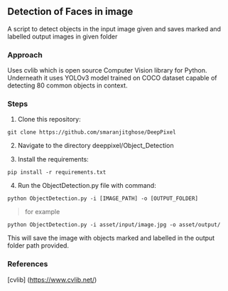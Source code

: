 ## Detection of Faces in image

A script to detect objects in the input image given and saves marked and labelled output images in given folder 

### Approach

Uses cvlib which is open source Computer Vision library for Python. Underneath it uses YOLOv3 model trained on COCO dataset capable of detecting 80 common objects in context.

### Steps

1) Clone this repository:
```
git clone https://github.com/smaranjitghose/DeepPixel
```

2) Navigate to the directory deeppixel/Object_Detection


3) Install the requirements:
```
pip install -r requirements.txt 
```

4) Run the ObjectDetection.py file with command:

```
python ObjectDetection.py -i [IMAGE_PATH] -o [OUTPUT_FOLDER]

```
> for example
```
python ObjectDetection.py -i asset/input/image.jpg -o asset/output/ 
```

This will save the image with objects marked and labelled in the output folder path provided.

### References

[cvlib] (https://www.cvlib.net/)

